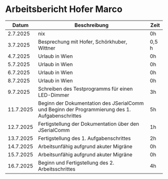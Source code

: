 # Arbeitsbericht Hofer Marco

| Datum | Beschreibung | Zeit |
| ---- | ---- | ---- |
| 2.7.2025 | nix | 0h |
| 3.7.2025 | Besprechung mit Hofer, Schörkhuber, Wittner | 0,5 h |
| 4.7.2025 | Urlaub in Wien | 0h
| 5.7.2025 | Urlaub in Wien | 0h|
| 6.7.2025 | Urlaub in Wien | 0h|
| 8.7.2025 | Urlaub in Wien | 0h|
| 9.7.2025 | Schreiben des Testprogramms für einen LED-Dimmer | 3h |
| 11.7.2025 | Beginn der Dokumentation des JSerialComm und Beginn der Programmierung des 1. Aufgabenschrittes | 5h |
| 12.7.2025 | Fertigstellung der Dokumentation über den JSerialComm | 1h |
| 13.7.2025 | Fertigstellung des 1. Aufgabenschrittes | 2h |
| 14.7.2025 | Arbeitsunfähig aufgrund akuter Migräne | 0h |
| 15.7.2025 | Arbeitsunfähig aufgrund akuter Migräne | 0h |
| 16.7.2025 | Beginn und Fertigstellung des 2. Arbeitsschrittes | 4h |
